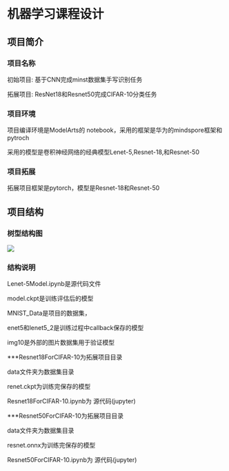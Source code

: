 # **机器学习课程设计**

## 项目简介

###  项目名称

初始项目:  基于CNN完成minst数据集手写识别任务

拓展项目:  ResNet18和Resnet50完成CIFAR-10分类任务

### 项目环境

项目编译环境是ModelArts的 notebook，采用的框架是华为的mindspore框架和pytroch

采用的模型是卷积神经网络的经典模型Lenet-5,Resnet-18,和Resnet-50

### 项目拓展
拓展项目框架是pytorch，模型是Resnet-18和Resnet-50

## 项目结构

### 树型结构图

![](C:\Users\24557\Desktop\11.png)

### 结构说明

Lenet-5Model.ipynb是源代码文件

model.ckpt是训练评估后的模型

MNIST_Data是项目的数据集，

enet5和lenet5_2是训练过程中callback保存的模型

img10是外部的图片数据集用于验证模型

***Resnet18ForCIFAR-10为拓展项目目录

data文件夹为数据集目录

renet.ckpt为训练完保存的模型

Resnet18ForCIFAR-10.ipynb为 源代码(jupyter)

***Resnet50ForCIFAR-10为拓展项目目录

data文件夹为数据集目录

resnet.onnx为训练完保存的模型

Resnet50ForCIFAR-10.ipynb为 源代码(jupyter)


